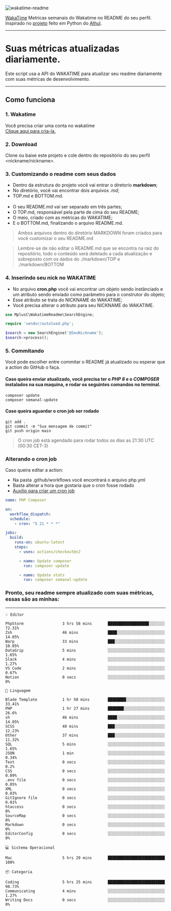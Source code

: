 ![wakatime-readme](https://socialify.git.ci/bymatheus/wakatime-readme/image?description=1&descriptionEditable=M%C3%A9tricas%20semanais%20do%20Wakatime%20no%20seu%20README%20de%20perfil.&font=KoHo&forks=1&language=1&owner=1&pattern=Signal&stargazers=1&theme=Dark)

[WakaTime](https://wakatime.com) Metricas semanais do Wakatime no README do seu perfil. <br>
Inspirado no [projeto](https://github.com/athul/waka-readme) feito em Python do [Athul](https://github.com/athul).
___

# Suas métricas atualizadas diariamente.
Este script usa a API do WAKATIME para atualizar seu readme diariamente com suas métricas de desenvolvimento.

___

## Como funciona

### 1. Wakatime
Você precisa criar uma conta no wakatime <br>
[Clique aqui para cria-la.](https://wakatime.com) 

### 2. Download
Clone ou baixe este projeto e cole dentro do repositório do seu perfil <nickname/nickname>.

### 3. Customizando o readme com seus dados
- Dentro da estrutura do projeto você vai entrar o diretorio **markdown**;  
- No diretório, você vai encontrar dois arquivos *.md*;
- TOP.md e BOTTOM.md.
<br><br>
- O seu README.md vai ser separado em três partes; 
- O TOP.md, responsável pela parte de cima do seu README;
- O meio, criado com as métricas do WAKATIME;
- E o BOTTOM.md, finalizando o arquivo README.md.<br>

> Ambos arquivos dentro do diretório MARKDOWN foram criados para você customizar o seu README.md

> Lembre-se de não editar o README.md que se encontra na raiz do repositório, todo o conteúdo será deletado a cada atualização e sobreposto com os dados do ./markdown/TOP e ./markdown/BOTTOM

### 4. Inserindo seu nick no WAKATIME
- No arquivo **cron.php** você vai encontrar um objeto sendo instânciado e um atributo sendo enviado como parâmetro para o construtor do objeto;
- Esse atributo se trata do NICKNAME do WAKATIME;
- Você precisa alterar o atributo para seu NICKNAME do WAKATIME.

```php
use MplusC\WakatimeReadme\SearchEngine;

require 'vendor/autoload.php';

$search = new SearchEngine('@SeuNickname');
$search->process();
```

### 5. Commitando
Você pode escolher entre commitar o README já atualizado ou esperar que a action do GitHub o faça. <br>

#### Caso queira enviar atualizado, você precisa ter o *PHP 8* e o *COMPOSER* instalados na sua maquina, e rodar os seguintes comandos no terminal.
```composer
composer update
composer semanal-update 
```

#### Caso queira aguardar o cron job ser rodado 
```git 
git add .
git commit -m "Sua mensagem de commit"
git push origin main
```

>O cron job está agendado para rodar todos os dias as 21:30 UTC (00:30 CET-3) 

### Alterando o cron job
Caso queira editar a action:

- Na pasta .github/workflows você encontrará o arquivo php.yml
- Basta alterar a hora que gostaria que o cron fosse rodado
- [Auxilio para criar um cron job](https://crontab.guru)

```yml
name: PHP Composer

on:
  workflow_dispatch:
  schedule:
    - cron: "5 21 * * *"

jobs:
  build:
    runs-on: ubuntu-latest
    steps:
      - uses: actions/checkout@v2

      - name: Update composer
        run: composer update

      - name: Update stats
        run: composer semanal-update
```

### Pronto, seu readme sempre atualizado com suas métricas, essas são as minhas:

___
```text
💡 Editor

PhpStorm                 3 hrs 58 mins       ██████████████████░░░░░░░     72.31%
Zsh                      46 mins             ████░░░░░░░░░░░░░░░░░░░░░     14.05%
Warp                     33 mins             ███░░░░░░░░░░░░░░░░░░░░░░     10.05%
DataGrip                 5 mins              ░░░░░░░░░░░░░░░░░░░░░░░░░      1.65%
Slack                    4 mins              ░░░░░░░░░░░░░░░░░░░░░░░░░      1.27%
VS Code                  2 mins              ░░░░░░░░░░░░░░░░░░░░░░░░░      0.67%
Notion                   0 secs              ░░░░░░░░░░░░░░░░░░░░░░░░░         0%
```
```text
💬 Linguagem

Blade Template           1 hr 50 mins        ████████░░░░░░░░░░░░░░░░░     33.41%
PHP                      1 hr 27 mins        ███████░░░░░░░░░░░░░░░░░░      26.6%
sh                       46 mins             ████░░░░░░░░░░░░░░░░░░░░░     14.05%
SCSS                     40 mins             ███░░░░░░░░░░░░░░░░░░░░░░     12.23%
Other                    37 mins             ███░░░░░░░░░░░░░░░░░░░░░░     11.32%
SQL                      5 mins              ░░░░░░░░░░░░░░░░░░░░░░░░░      1.65%
JSON                     1 min               ░░░░░░░░░░░░░░░░░░░░░░░░░      0.34%
Text                     0 secs              ░░░░░░░░░░░░░░░░░░░░░░░░░       0.2%
CSS                      0 secs              ░░░░░░░░░░░░░░░░░░░░░░░░░      0.09%
.env file                0 secs              ░░░░░░░░░░░░░░░░░░░░░░░░░      0.05%
XML                      0 secs              ░░░░░░░░░░░░░░░░░░░░░░░░░      0.03%
GitIgnore file           0 secs              ░░░░░░░░░░░░░░░░░░░░░░░░░      0.01%
htaccess                 0 secs              ░░░░░░░░░░░░░░░░░░░░░░░░░         0%
SourceMap                0 secs              ░░░░░░░░░░░░░░░░░░░░░░░░░         0%
Markdown                 0 secs              ░░░░░░░░░░░░░░░░░░░░░░░░░         0%
EditorConfig             0 secs              ░░░░░░░░░░░░░░░░░░░░░░░░░         0%
```
```text
💻 Sistema Operacional

Mac                      5 hrs 29 mins       █████████████████████████       100%
```
```text
📦 Categoria

Coding                   5 hrs 25 mins       █████████████████████████     98.73%
Communicating            4 mins              ░░░░░░░░░░░░░░░░░░░░░░░░░      1.27%
Writing Docs             0 secs              ░░░░░░░░░░░░░░░░░░░░░░░░░         0%
```
